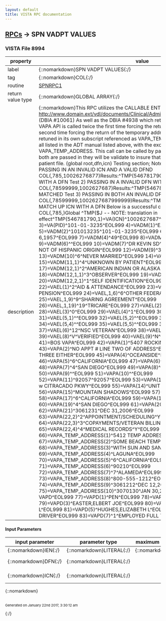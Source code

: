 ```yaml
---
layout: default
title: VISTA RPC documentation
---
```




## [RPCs](TableOfContent.md) &#8594; SPN VADPT VALUES 



### VISTA File 8994 


 property | value 
--- | --- 
 label | {::nomarkdown}SPN VADPT VALUES{:/}
 tag | {::nomarkdown}COL{:/}
 routine | [SPNRPC1](http://code.osehra.org/dox/Routine_SPNRPC1_source.html)
 return value type | {::nomarkdown}GLOBAL ARRAY{:/}
 description | {::nomarkdown}This RPC utilizes the CALLABLE ENTRY POINTS IN VADPT PIM manual. http://www.domain.ext/vdl/documents/Clinical/Admis_Disch_Transfer_(ADT)/pimstm.doc   (DBIA #10061) As well as the DBIA #4938 which returns the ICN.  Note that the call to VAPA API is called twice the first time forcing the return of the permanent address and a second time forcing the return of the temporary address. The Temporary address is retuned in its own subscript referenced as VAPA_TEMP_ADDRESS.   The return values are all listed in the ADT manual listed above, with the exception of the ICN and the VAPA_TEMP_ADDRESS. This call can be called by passing in either dfn or icn or both.  If both are passed in they will be validate to insure that they match the same entry in the patient file.   (global root,dfn,icn) Testing section; Note that this is a test patient. Test 1)  PASSING IN AN INVALID ICN AND A VALID DFND COL(,785,10026276877)Results:^TMP(546781790,1)=COULD NOT MATCH UP ICN WITH A DFN Test 2) PASSING IN A INVALID DFN WITH A VALID ICND COL(,78599999,1002627687)Results:^TMP(546781790,1)=DFN AND ICN ARE NOT MATCHED Test 3) PASSING IN BOTH AN INVALID DFN AND ICND COL(,78599999,1002627687999999)Results:^TMP(546781790,1)=COULD NOT MATCH UP ICN WITH A DFN Below is a successful call to this RPC passing only a dfn. D COL(,785,)Global ^TMP($J -- NOTE: translation in effect^TMP(546781790,1)=VA(ICN)^1002627687^EOL999               2)=VA(BID)^3235^EOL999               3)=VA(PID)^101-01-3235^EOL999               4)=VADM(1)^EASTER,WILLIAM DAVE (C)^EOL999               5)=VADM(2)^101013235^101-01-3235^EOL999               6)=VADM(3)^2571006^OCT 6,1957^EOL999               7)=VADM(4)^49^EOL999               8)=VADM(5)^M^MALE^EOL999               9)=VADM(6)^^EOL999              10)=VADM(7)^DR KEVIN SD^EOL999              11)=VADM(8)^3^WHITE, NOT OF HISPANIC ORIGIN^EOL999              12)=VADM(9)^3^BAPTIST^EOL999              13)=VADM(10)^6^NEVER MARRIED^EOL999              14)=VADM(11)^1^EOL999              15)=VADM(11,1)^4^UNKNOWN BY PATIENT^EOL999              16)=VADM(12)^2^EOL999              17)=VADM(12,1)^2^AMERICAN INDIAN OR ALASKA NATIVE^EOL999              18)=VADM(12,1,1)^3^OBSERVER^EOL999              19)=VADM(12,2)^13^WHITE^EOL999              20)=VADM(12,2,1)^1^SELF IDENTIFICATION^EOL999              21)=BOS VAEL^EOL999              22)=VAEL(1)^2^AID & ATTENDANCE^EOL999              23)=VAEL,1,4)^4^NSC, VA PENSION^EOL999              24)=VAEL,1,6)^6^OTHER FEDERAL AGENCY^EOL999              25)=VAEL,1,9)^9^SHARING AGREEMENT^EOL999              26)=VAEL,1,19)^19^TRICARE^EOL999              27)=VAEL(2)^7^VIETNAM ERA^EOL999              28)=VAEL(3)^0^EOL999              29)=VAEL(4)^1^EOL999              30)=VAEL(5)^1^EOL999              31)=VAEL(5,1)^^EOL999              32)=VAEL(5,2)^^EOL999              33)=VAEL(5,3)^^EOL999              34)=VAEL(5,4)^^EOL999              35)=VAEL(5,5)^^EOL999              36)=VAEL(5,6)^^EOL999              37)=VAEL(6)^12^NSC VETERAN^EOL999              38)=VAEL(7)^SS^EOL999              39)=VAEL(8)^V^VERIFIED^EOL999              40)=VAEL(9)^N^NO LONGER REQUIRED^EOL999              41)=BOS VAPA^EOL999              42)=VAPA(1)^5407 ROCKING HORSE LANE^EOL999              43)=VAPA(2)^NO APPT # LINE TWO OF ADDRESS^EOL999              44)=VAPA(3)^NO LINE THREE EITHER^EOL999              45)=VAPA(4)^OCEANSIDE^EOL999              46)=VAPA(5)^6^CALIFORNIA^EOL999              47)=VAPA(6)^92057^EOL999              48)=VAPA(7)^4^SAN DIEGO^EOL999              49)=VAPA(8)^760-295-9572^EOL999              50)=VAPA(9)^^EOL999              51)=VAPA(10)^^EOL999              52)=VAPA(11)^92057^92057^EOL999              53)=VAPA(12)^1^EOL999              54)=VAPA(13)^1750 w CITRACADO PKWY^EOL999              55)=VAPA(14)^UNIT 114^EOL999              56)=VAPA(15)^MOUNTAIN SHADOWS^EOL999              57)=VAPA(16)^ESCONDIDO^EOL999              58)=VAPA(17)^6^CALIFORNIA^EOL999              59)=VAPA(18)^92029^92029^EOL999              60)=VAPA(19)^4^SAN DIEGO^EOL999              61)=VAPA(20)^3061221^DEC 21,2006^EOL999              62)=VAPA(21)^3061231^DEC 31,2006^EOL999              63)=VAPA(22,2)^2^APPOINTMENT/SCHEDULING^Y^EOL999              64)=VAPA(22,3)^3^COPAYMENTS/VETERAN BILLING^^EOL999              65)=VAPA(22,4)^4^MEDICAL RECORDS^Y^EOL999              66)=VAPA_TEMP_ADDRESS(1)^5412 TEMP ADDRESS LANE^EOL999              67)=VAPA_TEMP_ADDRESS(2)^SOME BEACH TEMP LINE TWO^EOL999              68)=VAPA_TEMP_ADDRESS(3)^WITH SUN AND SAND LINE THREE^EOL999              69)=VAPA_TEMP_ADDRESS(4)^LAGUNA^EOL999              70)=VAPA_TEMP_ADDRESS(5)^6^CALIFORNIA^EOL999              71)=VAPA_TEMP_ADDRESS(6)^90210^EOL999              72)=VAPA_TEMP_ADDRESS(7)^7^ALAMEDA^EOL999              73)=VAPA_TEMP_ADDRESS(8)^800-555-1212^EOL999              74)=VAPA_TEMP_ADDRESS(9)^3061212^DEC 12,2006^EOL999              75)=VAPA_TEMP_ADDRESS(10)^3070130^JAN 30,2007^EOL999              76)=BOS VAPD^EOL999              77)=VAPD(1)^PEN^EOL999              78)=VAPD(2)^12^FLORIDA^EOL999              79)=VAPD(3)^EASTER,ELBERT JOE^EOL999              80)=VAPD(4)^EASTER,ELIZABETH L^EOL999              81)=VAPD(5)^HUGHES,ELIZABETH L^EOL999              82)=VAPD(6)^TRUCK DRIVER^EOL999              83)=VAPD(7)^1^EMPLOYED FULL TIME^EOL999{:/}

#### Input Parameters

| input parameter | parameter type | maximum data length | required | description | 
| --- | --- | --- | --- | --- | 
| {::nomarkdown}IEN{:/} | {::nomarkdown}LITERAL{:/} | {::nomarkdown}245{:/} | {::nomarkdown}true{:/} |  | 
| {::nomarkdown}DFN{:/} | {::nomarkdown}LITERAL{:/} |  |  | {::nomarkdown}DFN OF PATIENT{:/} | 
| {::nomarkdown}ICN{:/} | {::nomarkdown}LITERAL{:/} |  |  | {::nomarkdown}ICN OF PATIENT{:/} | 

{::nomarkdown} <br/><br/><p style="font-size: 11px">Generated on January 22nd 2017, 3:30:12 am</p>{:/}
